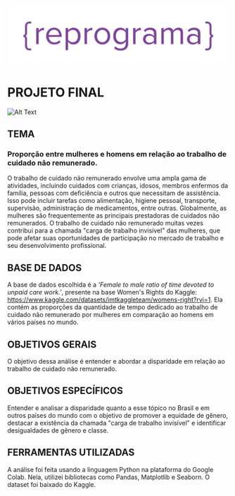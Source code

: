 ![Alt Text](https://github.com/marialeandro0/Projeto-Final/blob/main/reprograma-roxo.png?raw=true)
# PROJETO FINAL
![Alt Text](https://github.com/marialeandro0/Projeto-Final/blob/main/Inserir%20um%20subt%C3%ADtulo%20(1).png?raw=true)
## TEMA
### Proporção entre mulheres e homens em relação ao trabalho de cuidado não remunerado.
O trabalho de cuidado não remunerado envolve uma ampla gama de atividades, incluindo cuidados com crianças, idosos, membros enfermos da família, pessoas com deficiência e outros que necessitam de assistência. Isso pode incluir tarefas como alimentação, higiene pessoal, transporte, supervisão, administração de medicamentos, entre outras. Globalmente, as mulheres são frequentemente as principais prestadoras de cuidados não remunerados. O trabalho de cuidado não remunerado muitas vezes contribui para a chamada "carga de trabalho invisível" das mulheres, que pode afetar suas oportunidades de participação no mercado de trabalho e seu desenvolvimento profissional.
## BASE DE DADOS
A base de dados escolhida é a *'Female to male ratio of time devoted to unpaid care work.'*, presente na base Women's Rights do Kaggle: https://www.kaggle.com/datasets/imtkaggleteam/womens-right?rvi=1. Ela contém as proporções da quantidade de tempo dedicado ao trabalho de cuidado não remunerado por mulheres em comparação ao homens em vários países no mundo.
## OBJETIVOS GERAIS
O objetivo dessa análise é entender e abordar a disparidade em relação ao trabalho de cuidado não remunerado.
## OBJETIVOS ESPECÍFICOS
Entender e analisar a disparidade quanto a esse tópico no Brasil e em outros países do mundo com o objetivo de promover a equidade de gênero, destacar a existência da chamada "carga de trabalho invisível" e identificar desigualdades de gênero e classe.
## FERRAMENTAS UTILIZADAS
A análise foi feita usando a linguagem Python na plataforma do Google Colab. Nela, utilizei bibliotecas como Pandas, Matplotlib e Seaborn. O dataset foi baixado do Kaggle.
